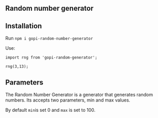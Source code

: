 ## Random number generator

## Installation

Run `npm i gopi-random-number-generator`

Use:

```
import rng from 'gopi-random-generator';

rng(3,13);

```

## Parameters

The Random Number Generator is a generator that generates random numbers. Its accepts two parameters, min and max values.

By default `min`is set 0 and `max` is set to 100.
